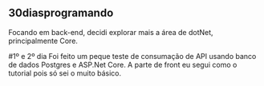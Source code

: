 ## 30diasprogramando

Focando em back-end, decidi explorar mais a área de dotNet, principalmente Core.

#1º e 2º dia
Foi feito um peque teste de consumação de API usando banco de dados Postgres e ASP.Net Core.
A parte de front eu segui como o tutorial pois só sei o muito básico.
